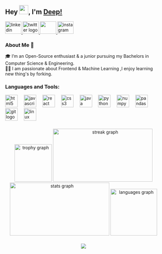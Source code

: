 ## Hey <img src="https://github.com/TheDudeThatCode/TheDudeThatCode/blob/master/Assets/Hi.gif" width="29">, I'm [Deep!](https://github.com/deep1910)
<div align="left">
<a href="https://www.linkedin.com/in/deep-pande-812576204">
    <img src="https://raw.githubusercontent.com/maurodesouza/profile-readme-generator/master/src/assets/icons/social/linkedin/default.svg" width="52" height="40" alt="linkedin logo"  />
</a>
<a href="https://twitter.com/DeepPande7">
  <img src="https://raw.githubusercontent.com/maurodesouza/profile-readme-generator/master/src/assets/icons/social/twitter/default.svg" width="52" height="40" alt="twitter logo"  />
</a>

<a href="https://deeppande.hashnode.dev/">
  <img  width="52" height="40" src="https://img.icons8.com/color/512/hashnode.png" width="52" height="40" />
</a>

<a href="https://www.instagram.com/d_p7112/">
 <img src="https://raw.githubusercontent.com/maurodesouza/profile-readme-generator/master/src/assets/icons/social/instagram/default.svg" width="52" height="40" alt="instagram logo"  />
</a>
</div>




###




 
  
 






  


### About Me 🚀

🎓 I’m an Open-Source enthusiast & a junior pursuing my Bachelors in Computer Science & Engineering. </br>
👨‍💻 I am passionate about  Frontend  &  Machine Learning ,I enjoy learning new thing's by forking. </br>

<h3 align="left">Languages and Tools:</h3>
<div align="left">
  <img src="https://cdn.jsdelivr.net/gh/devicons/devicon/icons/html5/html5-original.svg" height="40" alt="html5 logo"  />
  <img width="12" />
  <img src="https://cdn.jsdelivr.net/gh/devicons/devicon/icons/javascript/javascript-original.svg" height="40" alt="javascript logo"  />
  <img width="12" />
  <img src="https://cdn.jsdelivr.net/gh/devicons/devicon/icons/react/react-original.svg" height="40" alt="react logo"  />
  <img width="12" />
  <img src="https://cdn.jsdelivr.net/gh/devicons/devicon/icons/css3/css3-original.svg" height="40" alt="css3 logo"  />
  <img width="12" />
  <img src="https://cdn.jsdelivr.net/gh/devicons/devicon/icons/java/java-original.svg" height="40" alt="java logo"  />
  <img width="12" />
  <img src="https://cdn.jsdelivr.net/gh/devicons/devicon/icons/python/python-original.svg" height="40" alt="python logo"  />
  <img width="12" />
  <img src="https://cdn.jsdelivr.net/gh/devicons/devicon/icons/numpy/numpy-original.svg" height="40" alt="numpy logo"  />
  <img width="12" />
  <img src="https://cdn.jsdelivr.net/gh/devicons/devicon/icons/pandas/pandas-original.svg" height="40" alt="pandas logo"  />
  <img width="12" />
  <img src="https://cdn.jsdelivr.net/gh/devicons/devicon/icons/git/git-original.svg" height="40" alt="git logo"  />
  <img width="12" />
  <img src="https://cdn.jsdelivr.net/gh/devicons/devicon/icons/linux/linux-original.svg" height="40" alt="linux logo"  />
</div>


###





















###

<div align="center">
  <img src="https://github-profile-trophy.vercel.app?username=deep1910&theme=dracula&column=-1&row=1&margin-w=8&margin-h=8&no-bg=false&no-frame=false&order=4" height="120"  alt="trophy graph"  />
  <img src="https://streak-stats.demolab.com?user=deep1910&locale=en&mode=daily&theme=dracula&hide_border=false&border_radius=5&order=3" height="170" width="320" alt="streak graph"  />
  <img src="https://github-readme-stats.vercel.app/api?username=deep1910&theme=dracula" height="170" width="320"
 alt="stats graph"  />
  <img src="https://github-readme-stats.vercel.app/api/top-langs?username=deep1910&locale=en&hide_title=false&layout=compact&card_width=320&langs_count=5&theme=dracula&hide_border=false&order=2" height="150" alt="languages graph"  />
</div>

###

<div align="center">
  <img src="https://profile-counter.glitch.me/deep1910/count.svg?"  />
</div>

##

###

###


###













